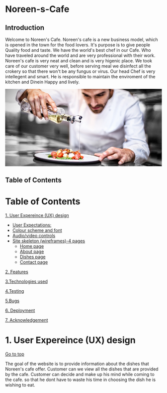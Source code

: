 # Noreen-s-Cafe
## Introduction
Welcome to Noreen's Cafe. Noreen's cafe is a new business model, which is opened in the town for the food lovers. It's purpose is to give people Quality food and taste. We have the world's best chef in our Cafe. Who have traveled around the world and are very professional with their work. Noreen's cafe is very neat and clean and is very higenic place. We took care of our customer very well, before serving meal we disinfect all the  crokery so that there won't be any fungus or virus. Our head Chef is very intellegent and smart. He is responsible to maintain the enviroment of the kitchen and Dinein Happy and lively.

![website preview](Images/chef1.jpg)


## Table of Contents 

# Table of Contents
 [1. User Expereince (UX) design](#ux)
  - [User Expectations:](#user-expectations)
  -	[Colour scheme and font](#color-scheme)
  - [Audio/video controls](#audio-video)
  - [Site skeleton (wireframes)-4 pages](#wireframes)
    - [Home page](#home-page)
    - [About page](#about-page)
    - [Dishes page](#dishes-page)
    - [Contact page](#contact-page)

 [2. Features](#features)

 [3.Technologies used](#technologies-used)

 [4.Testing](#testing)

 [5.Bugs](#bugs)

 [6. Deployment](#deployment)

 [7. Acknowledgement](#acknowledgement)  

 <a name="ux"></a>
# 1. User Expereince (UX) design
  [Go to top](#table-of-contents)
 
  The goal of the website is to provide information about the dishes that Noreen's cafe offer. Customer can we view all the dishes that are provided by the cafe. Customer can decide and make up his mind while coming to the cafe. so that he dont have to waste his time in choosing the dish he is wishing to eat.